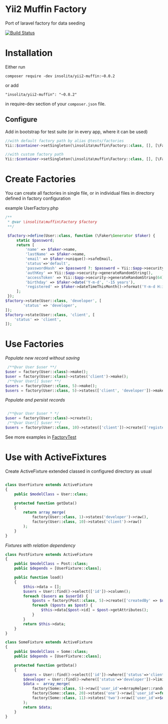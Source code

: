 Yii2 Muffin Factory
===================
 Port of laravel factory for data seeding

[![Build Status](https://travis-ci.org/Insolita/yii2-muffin.svg?branch=master)](https://travis-ci.org/Insolita/yii2-muffin)

Installation
============
Either run

```
composer require -dev insolita/yii2-muffin:~0.0.2
```
or add

```
"insolita/yii2-muffin": "~0.0.2"
```
in require-dev section of your `composer.json` file.

Configure
---------

Add in bootstrap for test suite (or in every app, where it can be used)

```php
//with default factory path by alias @tests/factories
Yii::$container->setSingleton(\insolita\muffin\Factory::class, [], [\Faker\Factory::create('en_EN')]);

//with custom factory path
Yii::$container->setSingleton(\insolita\muffin\Factory::class, [], [\Faker\Factory::create('ru_RU'), '@common/data/factories']);
```

Create Factories
================
You can create all factories in single file, or in individual files in directory defined in factory configuration

example UserFactory.php

```php
/**
 * @var \insolita\muffin\Factory $factory
 **/

 $factory->define(User::class, function (\Faker\Generator $faker) {
     static $password;
     return [
         'name' => $faker->name,
         'lastName' => $faker->name,
         'email' => $faker->unique()->safeEmail,
         'status'=>'default',
         'passwordHash' => $password ?: $password = Yii::$app->security->generatePasswordHash('secret'),
         'authKey' => Yii::$app->security->generateRandomString(),
         'accessToken' => Yii::$app->security->generateRandomString(64),
         'birthday' => $faker->date('Y-m-d', '-15 years'),
         'registered' => $faker->dateTimeThisMonth()->format('Y-m-d H:i:s'),
     ];
 });
$factory->state(User::class, 'developer', [
        'status' => 'developer',
]);
$factory->state(User::class, 'client', [
    'status' => 'client',
]);

```

Use Factories
=============

*Populate new record without saving*

```php
 /**@var User $user **/
$user = factory(User::class)->make();
$user = factory(User::class)->states('client')->make();
 /**@var User[] $user **/
$users = factory(User::class, 5)->make();
$users = factory(User::class, 5)->states(['client', 'developer'])->make();
```

*Populate and persist records*


```php

 /**@var User $user * */
$user = factory(User::class)->create();
 /**@var User[] $user **/
$users = factory(User::class, 10)->states(['client'])->create(['registered'=>Carbon::now()]);
```

See more examples in [FactoryTest](tests/unit/FactoryTest.php)

Use with ActiveFixtures
=======================
Create ActiveFixture extended classed in configured directory as usual

```php

class UserFixture extends ActiveFixture
{
    public $modelClass = User::class;

    protected function getData()
    {
        return array_merge(
            factory(User::class, 1)->states('developer')->raw(),
            factory(User::class, 10)->states('client')->raw()
        );
    }
}
```

*Fixtures with relation dependency*

```php
class PostFixture extends ActiveFixture
{
    public $modelClass = Post::class;
    public $depends = [UserFixture::class];

    public function load()
    {
        $this->data = [];
        $users = User::find()->select(['id'])->column();
        foreach ($users as $userId) {
            $posts = factory(Post::class, 5)->create(['createdBy' => $userId]);
            foreach ($posts as $post) {
                $this->data[$post->id] = $post->getAttributes();
            }
        }
        return $this->data;
    }
}

class SomeFixture extends ActiveFixture
{
    public $modelClass = Some::class;
    public $depends = [UserFixture::class];

    protected function getData()
    {
        $users = User::find()->select(['id'])->where(['status'=>'client'])->column();
        $developer = User::find()->where(['status'=>'developer'])->limit(1)->one();
        $data =  array_merge(
            factory(Some::class, 5)->raw(['user_id'=>ArrayHelper::random($users)]),
            factory(Some::class, 20)->states('one')->raw(['user_id'=>function() use(&$users){ return ArrayHelper::random($users);}]),
            factory(Some::class, 11)->states('two')->raw(['user_id'=>$developer->id])
        );
        return $data;
    }
}
```